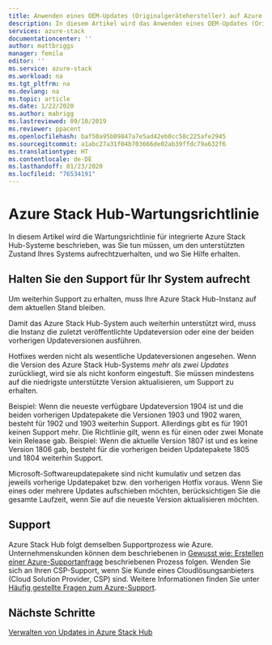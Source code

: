 ```yaml
---
title: Anwenden eines OEM-Updates (Originalgerätehersteller) auf Azure Stack Hub | Microsoft-Dokumentation
description: In diesem Artikel wird das Anwenden eines OEM-Updates (Originalgerätehersteller) auf Azure Stack Hub erläutert.
services: azure-stack
documentationcenter: ''
author: mattbriggs
manager: femila
editor: ''
ms.service: azure-stack
ms.workload: na
ms.tgt_pltfrm: na
ms.devlang: na
ms.topic: article
ms.date: 1/22/2020
ms.author: mabrigg
ms.lastreviewed: 09/10/2019
ms.reviewer: ppacent
ms.openlocfilehash: baf50a95b09847a7e5ad42eb0cc58c225afe2945
ms.sourcegitcommit: a1abc27a31f04b703666de02ab39ffdc79a632f6
ms.translationtype: HT
ms.contentlocale: de-DE
ms.lasthandoff: 01/23/2020
ms.locfileid: "76534191"
---
```

# <a name="azure-stack-hub-servicing-policy"></a>Azure Stack Hub-Wartungsrichtlinie

In diesem Artikel wird die Wartungsrichtlinie für integrierte Azure Stack Hub-Systeme beschrieben, was Sie tun müssen, um den unterstützten Zustand Ihres Systems aufrechtzuerhalten, und wo Sie Hilfe erhalten.

## <a name="keep-your-system-under-support"></a>Halten Sie den Support für Ihr System aufrecht

Um weiterhin Support zu erhalten, muss Ihre Azure Stack Hub-Instanz auf dem aktuellen Stand bleiben.

Damit das Azure Stack Hub-System auch weiterhin unterstützt wird, muss die Instanz die zuletzt veröffentlichte Updateversion oder eine der beiden vorherigen Updateversionen ausführen.

Hotfixes werden nicht als wesentliche Updateversionen angesehen. Wenn die Version des Azure Stack Hub-Systems *mehr als zwei Updates* zurückliegt, wird sie als nicht konform eingestuft. Sie müssen mindestens auf die niedrigste unterstützte Version aktualisieren, um Support zu erhalten.

Beispiel: Wenn die neueste verfügbare Updateversion 1904 ist und die beiden vorherigen Updatepakete die Versionen 1903 und 1902 waren, besteht für 1902 und 1903 weiterhin Support. Allerdings gibt es für 1901 keinen Support mehr. Die Richtlinie gilt, wenn es für einen oder zwei Monate kein Release gab. Beispiel: Wenn die aktuelle Version 1807 ist und es keine Version 1806 gab, besteht für die vorherigen beiden Updatepakete 1805 und 1804 weiterhin Support.

Microsoft-Softwareupdatepakete sind nicht kumulativ und setzen das jeweils vorherige Updatepaket bzw. den vorherigen Hotfix voraus. Wenn Sie eines oder mehrere Updates aufschieben möchten, berücksichtigen Sie die gesamte Laufzeit, wenn Sie auf die neueste Version aktualisieren möchten.

## <a name="get-support"></a>Support

Azure Stack Hub folgt demselben Supportprozess wie Azure. Unternehmenskunden können dem beschriebenen in [Gewusst wie: Erstellen einer Azure-Supportanfrage](https://docs.microsoft.com/azure/azure-supportability/how-to-create-azure-support-request) beschriebenen Prozess folgen. Wenden Sie sich an Ihren CSP-Support, wenn Sie Kunde eines Cloudlösungsanbieters (Cloud Solution Provider, CSP) sind. Weitere Informationen finden Sie unter [Häufig gestellte Fragen zum Azure-Support](https://azure.microsoft.com/support/faq/).

## <a name="next-steps"></a>Nächste Schritte

[Verwalten von Updates in Azure Stack Hub](azure-stack-updates.md)
